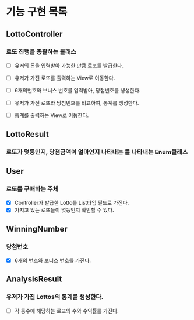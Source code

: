 # 기능 구현 목록
## LottoController
### 로또 진행을 총괄하는 클래스
- [ ] 유저의 돈을 입력받아 가능한 만큼 로또를 발급한다.
- [ ] 유저가 가진 로또를 출력하는 View로 이동한다.
- [ ] 6개의번호와 보너스 번호를 입력받아, 당첨번호를 생성한다.
- [ ] 유저가 가진 로또와 당첨번호를 비교하여, 통계를 생성한다.
- [ ] 통계를 출력하는 View로 이동한다.


## LottoResult
### 로또가 몇등인지, 당첨금액이 얼마인지 나타내는 를 나타내는 Enum클래스
## User
### 로또를 구매하는 주체
- [X]  Controller가 발급한 Lotto를 List타입 필드로 가진다.
- [X] 가지고 있는 로또들이 몇등인지 확인할 수 있다.
## WinningNumber
### 당첨번호
- [X] 6개의 번호와 보너스 번호를 가진다.
## AnalysisResult
### 유저가 가진 Lottos의 통계를 생성한다.
- [ ] 각 등수에 해당하는 로또의 수와 수익률를 가진다.

